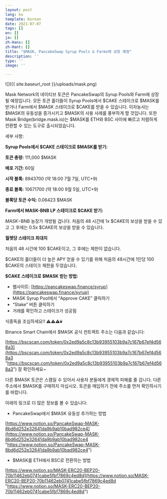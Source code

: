 ```yaml
---
layout: post
lang: ko
template: Korean
date: 2021-07-07
tags: []
en: []
ja: []
zh-Hans: []
zh-Hant: []
title: "$MASK, PancakeSwap Syrup Pools & Farms에 상장 예정"
description: ''
type: ''
image: ''

---
```

![]({{ site.baseurl_root }}/uploads/mask.png)

Mask Network의 네이티브 토큰은 PancakeSwap의 Syrup Pools와 Farm에 상장될 예정입니다. 모든 토큰 홀더들이 Syrup Pools에서 $CAKE 스테이크로 $MASK를 받거나 Farm에서 $MASK 스테이크로 $CAKE를 받을 수 있습니다. 이자농사는 $MASK의 유동성을 증가시키고 $MASK의 사용 사례를 풍부하게 할 것입니다. 또한 Mask Bridge(bridge.mask.io)는 $MASK를 ETH와 BSC 사이에 빠르고 저렴하게 전환할 수 있는 도구로 출시되었습니다.

세부 사항:

**Syrup Pools에서 $CAKE 스테이크로 $MASK를 받기:**

**토큰 총량:** 111,000 $MASK

**배포 기간:** 60일

**시작 블록:** 8943700 (약 18:00 7월 7일, UTC+9)

**종료 블록:** 10671700 (약 18:00 9월 5일, UTC+9)

**블록당 토큰 수익:** 0.06423 $MASK

**Farm에서 MASK-BNB LP 스테이크로 $CAKE 받기:**

$MASK-$BNB 농장가 개방될 겁니다. 처음의 48 시간에 1x $CAKE의 보상을 받을 수 있고 그 후에는 0.5x $CAKE의 보상을 받을 수 있습니다.

**월렛당 스테이크 최대치**

처음의 48 시간에 100 $CAKE이고, 그 후에는 제한이 없습니다.

$CAKE의 홀더들이 더 높은 APY 얻을 수 있기를 위해 처음의 48시간에 1인당 100 $CAKE의 스테이크 제한을 두었습니다.

**$CAKE 스테이크로 $MASK 받는 방법:**

* 웹사이트: [https://pancakeswap.finance/syrup](https://pancakeswap.finance/syrup)
* MASK Syrup Pool에서 “Approve CAKE” 클릭하기
* “Stake” 버튼 클릭하기
* 거래를 확인하고 스테이크가 성공됨

식중독을 조심하세요!! **⚠️⚠️⚠️💀**

Binance Smart Chain에서 $MASK 공식 컨트랙트 주소는 다음과 같습니다:

[https://bscscan.com/token/0x2ed9a5c8c13b93955103b9a7c167b67ef4d568a3](https://bscscan.com/token/0x2ed9a5c8c13b93955103b9a7c167b67ef4d568a3 "https://bscscan.com/token/0x2ed9a5c8c13b93955103b9a7c167b67ef4d568a3") 잘 확인하세요\~

다른 $MASK 토큰은 스캠일 수 있어서 사용자 분들에게 경제적 피해를 줄 겁니다. 다른 주소에서 $MASK를 구매하지 마십시오. 토큰을 매입하기 전에 주소를 먼저 확인하시기를 바랍니다.

아래의 링크로 더 많은 정보를 볼 수 있습니다:

* PancakeSwap에서 $MASK 유동성 추가하는 방법

[https://www.notion.so/PancakeSwap-MASK-8bd6d252e32641da9b9ab10bad982ce4](https://www.notion.so/PancakeSwap-MASK-8bd6d252e32641da9b9ab10bad982ce4 "https://www.notion.so/PancakeSwap-MASK-8bd6d252e32641da9b9ab10bad982ce4")

* $MASK를 ETH에서 BSC로 전환하는 방법

[https://www.notion.so/MASK-ERC20-BEP20-70b11462eb0741cabe5fbf7869c4ed8d](https://www.notion.so/MASK-ERC20-BEP20-70b11462eb0741cabe5fbf7869c4ed8d "https://www.notion.so/MASK-ERC20-BEP20-70b11462eb0741cabe5fbf7869c4ed8d")